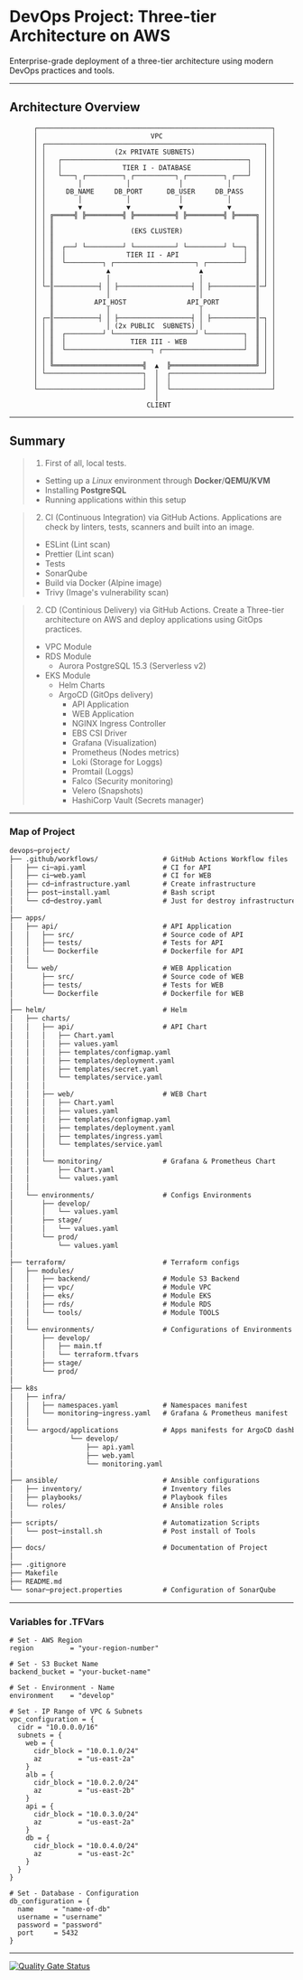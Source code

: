 # DevOps Project: Three-tier Architecture on AWS

Enterprise-grade deployment of a three-tier architecture using modern DevOps practices and tools.

---

## Architecture Overview

```
      ┌──────────────────────────────────────────────────────────┐
      │                            VPC                           │
      │ ┌──────────────────────────────────────────────────────┐ │
      │ │                 (2x PRIVATE SUBNETS)                 │ │
      │ │   ┌──────────────────────────────────────────────┐   │ │
      │ │   │               TIER I - DATABASE              │   │ │
      │ │   └───┐ ┌─────────┐ ┌──────────┐ ┌─────────┐ ┌───┘   │ │
      │ │        │           │            │           │        │ │
      │ │     DB_NAME     DB_PORT      DB_USER     DB_PASS     │ │
      │ │        │           │            │           │        │ │
      │ │        ▼           ▼            ▼           ▼        │ │
      │ │ ╔═════╣ ╠═════════╣ ╠══════════╣ ╠═════════╣ ╠═════╗ │ │
      │ │ ║                                                  ║ │ │
      │ │ ║                   (EKS CLUSTER)                  ║ │ │
      │ │ ║                                                  ║ │ │
      │ │ ║  ┌──┘ └─────────┘ └──────────┘ └─────────┘ └──┐  ║ │ │
      │ │ ║  │               TIER II - API                │  ║ │ │
      │ │ ║  └─────────┐ ┌────────────────────┐ ┌─────────┘  ║ │ │
      │ │ ║             ▲                      ▲             ║ │ │
      │ │ ║             │                      │             ║ │ │
      │ └─║───────────┤ │ ├──────────────────┤ │ ├───────────║─┘ │
      │   ║             │                      │             ║   │
      │   ║          API_HOST               API_PORT         ║   │
      │   ║             │                      │             ║   │
      │ ┌─║───────────┤ │ ├──────────────────┤ │ ├───────────║─┐ │
      │ │ ║             │ (2x PUBLIC  SUBNETS) │             ║ │ │
      │ │ ║  ┌─────────┘ └────────────────────┘ └─────────┐  ║ │ │
      │ │ ║  │                TIER III - WEB              │  ║ │ │
      │ │ ║  └─────────────────────┐ ┌────────────────────┘  ║ │ │
      │ │ ║                                                  ║ │ │
      │ │ ╚══════════════════════╣  ▲  ╠═════════════════════╝ │ │
      │ └────────────────────────┐  │  ┌───────────────────────┘ │
      │                          │  │  │                         │
      └──────────────────────────┘  │  └─────────────────────────┘
                                    │
                                  CLIENT
```

---

## Summary

> 1. First of all, local tests.
>
> - Setting up a _Linux_ environment through **Docker**/**QEMU/KVM**
> - Installing **PostgreSQL**
> - Running applications within this setup

> 2. CI (Continuous Integration) via GitHub Actions. Applications are check by linters, tests, scanners and built into an image.
> - ESLint (Lint scan)
> - Prettier (Lint scan)
> - Tests 
> - SonarQube
> - Build via Docker (Alpine image)
> - Trivy (Image's vulnerability scan)

> 2. CD (Continious Delivery) via GitHub Actions. Create a Three-tier architecture on AWS and deploy applications using GitOps practices.
> - VPC Module
> - RDS Module
>   - Aurora PostgreSQL 15.3 (Serverless v2)
> - EKS Module
>   - Helm Charts
>   - ArgoCD (GitOps delivery)
>     - API Application
>     - WEB Application
>     - NGINX Ingress Controller
>     - EBS CSI Driver
>     - Grafana (Visualization)
>     - Prometheus (Nodes metrics)
>     - Loki (Storage for Loggs)
>     - Promtail (Loggs)
>     - Falco (Security monitoring)
>     - Velero (Snapshots)
>     - HashiCorp Vault (Secrets manager)

---

### Map of Project

```markdown
devops─project/
├── .github/workflows/                # GitHub Actions Workflow files
│   ├── ci─api.yaml                   # CI for API
│   ├── ci─web.yaml                   # CI for WEB
│   ├── cd─infrastructure.yaml        # Create infrastructure
│   ├── post─install.yaml             # Bash script
│   └── cd─destroy.yaml               # Just for destroy infrastructure
│
├── apps/
│   ├── api/                          # API Application
│   │   ├── src/                      # Source code of API
│   │   ├── tests/                    # Tests for API
│   │   └── Dockerfile                # Dockerfile for API
│   │
│   └── web/                          # WEB Application
│       ├── src/                      # Source code of WEB
│       ├── tests/                    # Tests for WEB
│       └── Dockerfile                # Dockerfile for WEB
│
├── helm/                             # Helm
│   ├── charts/
│   │   ├── api/                      # API Chart
│   │   │   ├── Chart.yaml
│   │   │   ├── values.yaml
│   │   │   ├── templates/configmap.yaml
│   │   │   ├── templates/deployment.yaml
│   │   │   ├── templates/secret.yaml
│   │   │   └── templates/service.yaml
│   │   │
│   │   ├── web/                      # WEB Chart
│   │   │   ├── Chart.yaml
│   │   │   ├── values.yaml
│   │   │   ├── templates/configmap.yaml
│   │   │   ├── templates/deployment.yaml
│   │   │   ├── templates/ingress.yaml
│   │   │   └── templates/service.yaml
│   │   │
│   │   └── monitoring/               # Grafana & Prometheus Chart
│   │       ├── Chart.yaml
│   │       └── values.yaml
│   │
│   └── environments/                 # Configs Environments
│       ├── develop/
│       │   └── values.yaml
│       ├── stage/
│       │   └── values.yaml
│       └── prod/
│           └── values.yaml
│
├── terraform/                        # Terraform configs
│   ├── modules/
│   │   ├── backend/                  # Module S3 Backend
│   │   ├── vpc/                      # Module VPC
│   │   ├── eks/                      # Module EKS
│   │   ├── rds/                      # Module RDS
│   │   └── tools/                    # Module TOOLS
│   │
│   └── environments/                 # Configurations of Environments
│       ├── develop/
│       │   ├── main.tf
│       │   └── terraform.tfvars
│       ├── stage/
│       └── prod/
│
├── k8s
│   ├── infra/
│   │   ├── namespaces.yaml           # Namespaces manifest
│   │   └── monitoring─ingress.yaml   # Grafana & Prometheus manifest
│   │
│   └── argocd/applications           # Apps manifests for ArgoCD dashboard
│              └── develop/
│                  ├── api.yaml
│                  ├── web.yaml
│                  └── monitoring.yaml
│
├── ansible/                          # Ansible configurations
│   ├── inventory/                    # Inventory files
│   ├── playbooks/                    # Playbook files
│   └── roles/                        # Ansible roles
│
├── scripts/                          # Automatization Scripts
│   └── post─install.sh               # Post install of Tools
│
├── docs/                             # Documentation of Project
│
├── .gitignore
├── Makefile
├── README.md
└── sonar─project.properties          # Configuration of SonarQube
```

---

### Variables for .TFVars

```shell
# Set - AWS Region
region         = "your-region-number"

# Set - S3 Bucket Name
backend_bucket = "your-bucket-name"

# Set - Environment - Name
environment    = "develop"

# Set - IP Range of VPC & Subnets
vpc_configuration = {
  cidr = "10.0.0.0/16"
  subnets = {
    web = {
      cidr_block = "10.0.1.0/24"
      az         = "us-east-2a"
    }
    alb = {
      cidr_block = "10.0.2.0/24"
      az         = "us-east-2b"
    }
    api = {
      cidr_block = "10.0.3.0/24"
      az         = "us-east-2a"
    }
    db = {
      cidr_block = "10.0.4.0/24"
      az         = "us-east-2c"
    }
  }
}

# Set - Database - Configuration
db_configuration = {
  name     = "name-of-db"
  username = "username"
  password = "password"
  port     = 5432
}
```

---

[![Quality Gate Status](https://sonarcloud.io/api/project_badges/measure?project═thejondaw_devops─project&metric═alert_status)](https://sonarcloud.io/summary/new_code?id═thejondaw_devops─project)
